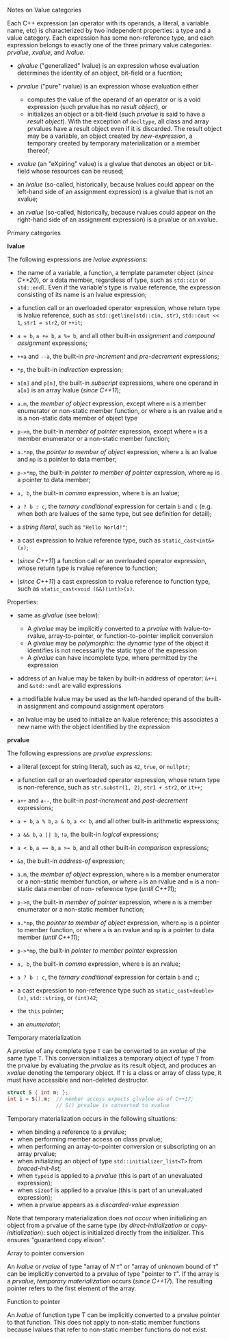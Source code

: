 Notes on Value categories


Each C++ expression (an operator with its operands, a literal, a variable name, etc) is characterized
by two independent properties: a type and a value category. Each expression has some non-reference 
type, and each expression belongs to exactly one of the three primary value categories:
_prvalue_, _xvalue_, and _lvalue_.

* _glvalue_ ("generalized" lvalue) is an expression whose evaluation determines the identity of an
object, bit-field or a fucntion;

* _prvalue_ ("pure" rvalue) is an expression whose evaluation either
   * computes the value of the operand of an operator or is a void expression (such prvalue has no 
     _result object_), or
   * initializes an object or a bit-field (such _prvalue_ is said to have a _result object_). With
     the exception of ```decltype```, all class and array prvalues have a result object even if
     it is discarded. The result object may be a variable, an object created by _new-expression_, 
     a temporary created by temporary materialization or a member thereof;

* _xvalue_ (an "eXpiring" value) is a glvalue that denotes an object or bit-field whose resources
  can be reused;

* an _lvalue_ (so-called, historically, because lvalues could appear on the left-hand side of an 
  assignment expression) is a glvalue that is not an xvalue;

* an _rvalue_ (so-called, historically, because rvalues could appear on the right-hand side of an 
  assignment expression) is a prvalue or an xvalue.


Primary categories

**lvalue**

The following expressions are _lvalue expressions_:

* the name of a variable, a function, a template parameter object (_since C++20_), or a data
  member, regardless of type, such as ```std::cin``` or ```std::endl```. Even if the variable's
  type is rvalue reference, the expression consisting of its name is an lvalue expression;

* a function call or an overloaded operator expression, whose return type is lvalue reference,
  such as ```std::getline(std::cin, str)```, ```std::cout << 1```, ```str1 = str2```, or ```++it```;

* ```a = b```, ```a += b```, ```a %= b```, and all other built-in _assignment_ and _compound assignment_
  expressions;

* ```++a``` and ```--a```, the built-in _pre-increment_ and _pre-decrement_ expressions;

* ```*p```, the built-in _indirection_ expression;

* ```a[n]``` and ```p[n]```, the built-in _subscript_ expressions, where one operand in ```a[n]``` is an
array lvalue (_since C++11_);

* ```a.m```, the _member of object_ expression, except where ```m``` is a member enumerator or
  non-static member function, or where ```a``` is an rvalue and ```m``` is a non-static data member
  of object type

* ```p->m```, the built-in _member of pointer_ expression, except where ```m``` is a member enumerator or
  a non-static member function;

* ```a.*mp```, the _pointer to member of object_ expression, where ```a``` is an lvalue and ```mp``` is a 
  pointer to data member;

* ```p->*mp```, the built-in _pointer to member of pointer_ expression, where ```mp``` is a pointer to data
  member;

* ```a, b```, the built-in _comma_ expression, where ```b``` is an lvalue;

* ```a ? b : c```, the _ternary conditional_ expression for certain ```b``` and ```c``` (e.g. when both are
  lvalues of the same type, but see definition for detail);

* a _string literal_, such as ```"Hello World!"```;

* a cast expression to lvalue reference type, such as ```static_cast<int&>(x)```;

* (_since C++11_) a function call or an overloaded operator expression, whose return type is rvalue reference
  to function;

* (_since C++11_) a cast expression to rvalue reference to function type, such as 
  ```static_cast<void (&&)(int)>(x)```. 


Properties:

* same as _glvalue_ (see below):
   * A _glvalue_ may be implicitly converted to a _prvalue_ with lvalue-to-rvalue, array-to-pointer, or 
     function-to-pointer implicit conversion
   * A _glvalue_ may be _polymorphic_: the _dynamic type_ of the object it identifies is not necessarily
     the static type of the expression
   * A _glvalue_ can have incomplete type, where permitted by the expression

* address of an lvalue may be taken by built-in address of operator: ```&++i``` and ```&std::endl```
  are valid expressions

* a modifiable lvalue may be used as the left-handed operand of the built-in assignment and compound
  assignment operators

* an lvalue may be used to initialize an lvalue reference; this associates a new name with the object 
  identified by the expression


**prvalue**

The following expressions are _prvalue expressions_:

* a literal (except for string literal), such as ```42```, ```true```, or ```nullptr```;

* a function call or an overloaded operator expression, whose return type is non-reference,
  such as ```str.substr(1, 2)```, ```str1 + str2```, or ```it++```;

* ```a++``` and ```a--```, the built-in _post-increment_ and _post-decrement_ expressions;

* ```a + b```, ```a % b```, ```a & b```, ```a << b```, and all other built-in arithmetic expressions;

* ```a && b```, ```a || b```, ```!a```, the built-in _logical_ expressions;

* ```a < b```, ```a == b```, ```a >= b```, and all other built-in _comparison_ expressions;

* ```&a```, the built-in _address-of_ expression;

* ```a.m```, the _member of object_ expression, where ```m``` is a member enumerator or a non-static
  member function, or where ```a``` is an rvalue and ```m``` is a non-static data member of non-
  reference type (_until C++11_);

* ```p->m```, the built-in _member of pointer_ expression, where ```m``` is a member enumerator or
  a non-static member function;

* ```a.*mp```, the _pointer to member of object_ expression, where ```mp``` is a pointer to member
  function, or where ```a``` is an rvalue and ```mp``` is a pointer to data member (_until C++11_);

* ```p->*mp```, the built-in _pointer to member pointer_ expression   

* ```a, b```, the built-in _comma_ expression, where ```b``` is an rvalue;

* ```a ? b : c```, the _ternary conditional_ expression for certain ```b``` and ```c```;

* a cast expression to non-reference type such as ```static_cast<double>(x)```, ```std::string```,
  or ```(int)42```;

* the ```this``` pointer;

* an _enumerator_;
 

Temporary materialization

A _prvalue_ of any complete type ```T``` can be converted to an _xvalue_ of the same type ```T```.
This conversion initializes a temporary object of type ```T``` from the prvalue by evaluating the 
_prvalue_ as its result object, and produces an _xvalue_ denoting the temporary object. If ```T```
is a class or array of class type, it must have accessible and non-deleted destructor.

```cpp
struct S { int m; };
int i = S().m;  // member access expects glvalue as of C++17;
                // S() prvalue is converted to xvalue
``` 

Temporary materialization occurs in the following situations:

* when binding a reference to a prvalue;
* when performing member access on class prvalue;
* when performing an array-to-pointer conversion or subscripting on an array prvalue;
* when initializing an object of type ```std::initializer_list<T>``` from _braced-init-list_;
* when ```typeid``` is applied to a _prvalue_ (this is part of an unevaluated expression);
* when ```sizeof``` is applied to a prvalue (this is part of an unevaluated expression);
* when a prvalue appears as a _discarded-value expression_

Note that temporary materialization does _not occur_ when initializing an object from a prvalue
of the same type (by _direct-initialization_ or _copy-initialization_): such object is initialized
directly from the initializer. This ensures "guaranteed copy elision".


Array to pointer conversion

An _lvalue_ or _rvalue_ of type "array of _N_ ```T```" or "array of unknown bound of ```T```" can be
implicitly converted to a prvalue of type "pointer to ```T```". If the array is a _prvalue_, _temporary
materialization_ occurs (_since C++17_). The resulting pointer refers to the first element of the array.  


Function to pointer


An _lvalue_ of function type T can be implicitly converted to a prvalue pointer to that function.
This does not apply to non-static member functions because lvalues that refer to non-static
member functions do not exist.  
